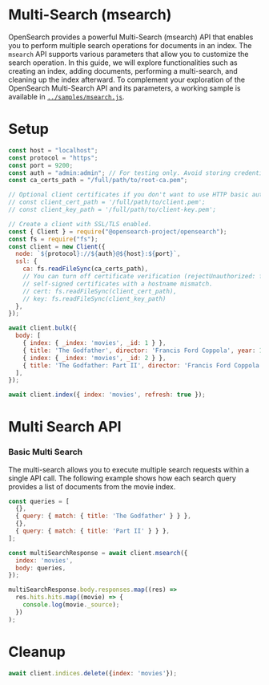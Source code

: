 # Multi-Search (msearch)

OpenSearch provides a powerful Multi-Search (msearch) API that enables you to perform multiple search operations for documents in an index. The `msearch` API supports various parameters that allow you to customize the search operation. In this guide, we will explore functionalities such as creating an index, adding documents, performing a multi-search, and cleaning up the index afterward. To complement your exploration of the OpenSearch Multi-Search API and its parameters, a working sample is available in [`../samples/msearch.js`](../samples/msearch.js).


# Setup

```javascript
const host = "localhost";
const protocol = "https";
const port = 9200;
const auth = "admin:admin"; // For testing only. Avoid storing credentials in the code.
const ca_certs_path = "/full/path/to/root-ca.pem";

// Optional client certificates if you don't want to use HTTP basic authentication.
// const client_cert_path = '/full/path/to/client.pem';
// const client_key_path = '/full/path/to/client-key.pem';

// Create a client with SSL/TLS enabled.
const { Client } = require("@opensearch-project/opensearch");
const fs = require("fs");
const client = new Client({
  node: `${protocol}://${auth}@${host}:${port}`,
  ssl: {
    ca: fs.readFileSync(ca_certs_path),
    // You can turn off certificate verification (rejectUnauthorized: false) if using
    // self-signed certificates with a hostname mismatch.
    // cert: fs.readFileSync(client_cert_path),
    // key: fs.readFileSync(client_key_path)
  },
});

await client.bulk({
  body: [
    { index: { _index: 'movies', _id: 1 } },
    { title: 'The Godfather', director: 'Francis Ford Coppola', year: 1972 },
    { index: { _index: 'movies', _id: 2 } },
    { title: 'The Godfather: Part II', director: 'Francis Ford Coppola', year: 1974 },
  ],
});

await client.index({ index: 'movies', refresh: true });
```

# Multi Search API
### Basic Multi Search

The multi-search allows you to execute multiple search requests within a single API call. The following example shows how each search query provides a list of documents from the movie index.

```javascript
const queries = [
  {},
  { query: { match: { title: 'The Godfather' } } },
  {},
  { query: { match: { title: 'Part II' } } },
];

const multiSearchResponse = await client.msearch({
  index: 'movies',
  body: queries,
});

multiSearchResponse.body.responses.map((res) =>
  res.hits.hits.map((movie) => {
    console.log(movie._source);
  })
);
```

# Cleanup

```javascript
await client.indices.delete({index: 'movies'});
```
